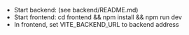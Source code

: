 - Start backend: (see backend/README.md)
- Start frontend: cd frontend && npm install && npm run dev
- In frontend, set VITE_BACKEND_URL to backend address
